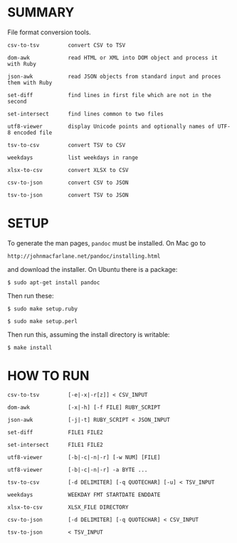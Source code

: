 
# SUMMARY

File format conversion tools.

    csv-to-tsv         convert CSV to TSV

    dom-awk            read HTML or XML into DOM object and process it with Ruby

    json-awk           read JSON objects from standard input and proces them with Ruby

    set-diff           find lines in first file which are not in the second

    set-intersect      find lines common to two files

    utf8-viewer        display Unicode points and optionally names of UTF-8 encoded file
    
    tsv-to-csv         convert TSV to CSV

    weekdays           list weekdays in range

    xlsx-to-csv        convert XLSX to CSV

    csv-to-json        convert CSV to JSON

    tsv-to-json        convert TSV to JSON

# SETUP

To generate the man pages, `pandoc` must be installed.  On Mac go to

    http://johnmacfarlane.net/pandoc/installing.html

and download the installer.  On Ubuntu there is a package:

    $ sudo apt-get install pandoc

Then run these:

    $ sudo make setup.ruby

    $ sudo make setup.perl

Then run this, assuming the install directory is writable:

    $ make install

# HOW TO RUN

    csv-to-tsv         [-e|-x|-r[z]] < CSV_INPUT

    dom-awk            [-x|-h] [-f FILE] RUBY_SCRIPT

    json-awk           [-j|-t] RUBY_SCRIPT < JSON_INPUT

    set-diff           FILE1 FILE2

    set-intersect      FILE1 FILE2

    utf8-viewer        [-b|-c|-n|-r] [-w NUM] [FILE]

    utf8-viewer        [-b|-c|-n|-r] -a BYTE ...

    tsv-to-csv         [-d DELIMITER] [-q QUOTECHAR] [-u] < TSV_INPUT

    weekdays           WEEKDAY FMT STARTDATE ENDDATE

    xlsx-to-csv        XLSX_FILE DIRECTORY

    csv-to-json        [-d DELIMITER] [-q QUOTECHAR] < CSV_INPUT
    
    tsv-to-json        < TSV_INPUT
